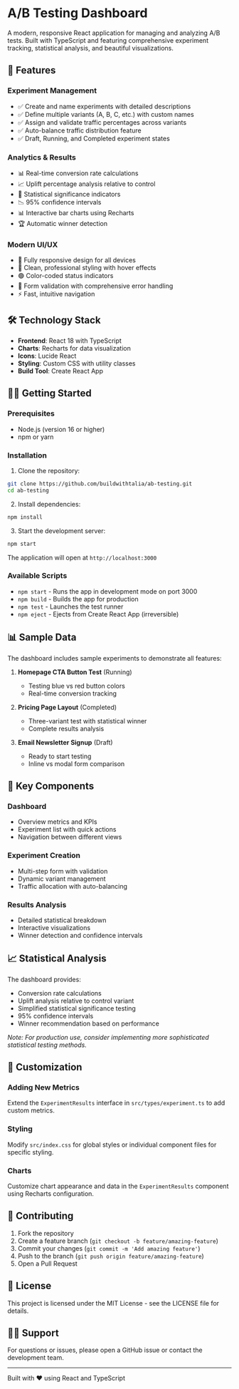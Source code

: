 # A/B Testing Dashboard

A modern, responsive React application for managing and analyzing A/B tests. Built with TypeScript and featuring comprehensive experiment tracking, statistical analysis, and beautiful visualizations.

## 🚀 Features

### Experiment Management
- ✅ Create and name experiments with detailed descriptions
- ✅ Define multiple variants (A, B, C, etc.) with custom names
- ✅ Assign and validate traffic percentages across variants
- ✅ Auto-balance traffic distribution feature
- ✅ Draft, Running, and Completed experiment states

### Analytics & Results
- 📊 Real-time conversion rate calculations
- 📈 Uplift percentage analysis relative to control
- 🎯 Statistical significance indicators
- 📉 95% confidence intervals
- 📊 Interactive bar charts using Recharts
- 🏆 Automatic winner detection

### Modern UI/UX
- 📱 Fully responsive design for all devices
- 🎨 Clean, professional styling with hover effects
- 🟢 Color-coded status indicators
- 🔧 Form validation with comprehensive error handling
- ⚡ Fast, intuitive navigation

## 🛠️ Technology Stack

- **Frontend**: React 18 with TypeScript
- **Charts**: Recharts for data visualization
- **Icons**: Lucide React
- **Styling**: Custom CSS with utility classes
- **Build Tool**: Create React App

## 🏃‍♂️ Getting Started

### Prerequisites
- Node.js (version 16 or higher)
- npm or yarn

### Installation

1. Clone the repository:
```bash
git clone https://github.com/buildwithtalia/ab-testing.git
cd ab-testing
```

2. Install dependencies:
```bash
npm install
```

3. Start the development server:
```bash
npm start
```

The application will open at `http://localhost:3000`

### Available Scripts

- `npm start` - Runs the app in development mode on port 3000
- `npm build` - Builds the app for production
- `npm test` - Launches the test runner
- `npm eject` - Ejects from Create React App (irreversible)

## 📊 Sample Data

The dashboard includes sample experiments to demonstrate all features:

1. **Homepage CTA Button Test** (Running)
   - Testing blue vs red button colors
   - Real-time conversion tracking

2. **Pricing Page Layout** (Completed)
   - Three-variant test with statistical winner
   - Complete results analysis

3. **Email Newsletter Signup** (Draft)
   - Ready to start testing
   - Inline vs modal form comparison

## 🎯 Key Components

### Dashboard
- Overview metrics and KPIs
- Experiment list with quick actions
- Navigation between different views

### Experiment Creation
- Multi-step form with validation
- Dynamic variant management
- Traffic allocation with auto-balancing

### Results Analysis
- Detailed statistical breakdown
- Interactive visualizations
- Winner detection and confidence intervals

## 📈 Statistical Analysis

The dashboard provides:
- Conversion rate calculations
- Uplift analysis relative to control variant
- Simplified statistical significance testing
- 95% confidence intervals
- Winner recommendation based on performance

*Note: For production use, consider implementing more sophisticated statistical testing methods.*

## 🔧 Customization

### Adding New Metrics
Extend the `ExperimentResults` interface in `src/types/experiment.ts` to add custom metrics.

### Styling
Modify `src/index.css` for global styles or individual component files for specific styling.

### Charts
Customize chart appearance and data in the `ExperimentResults` component using Recharts configuration.

## 🤝 Contributing

1. Fork the repository
2. Create a feature branch (`git checkout -b feature/amazing-feature`)
3. Commit your changes (`git commit -m 'Add amazing feature'`)
4. Push to the branch (`git push origin feature/amazing-feature`)
5. Open a Pull Request

## 📝 License

This project is licensed under the MIT License - see the LICENSE file for details.

## 🙋‍♂️ Support

For questions or issues, please open a GitHub issue or contact the development team.

---

Built with ❤️ using React and TypeScript
